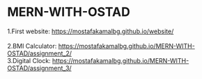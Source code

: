 # MERN-WITH-OSTAD
1.First website:
https://mostafakamalbg.github.io/website/  
</br>
2.BMI Calculator:
https://mostafakamalbg.github.io/MERN-WITH-OSTAD/assignment_2/
</br>
3.Digital Clock:
https://mostafakamalbg.github.io/MERN-WITH-OSTAD/assignment_3/
</br>

